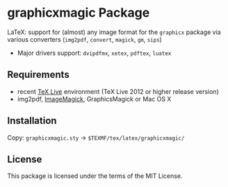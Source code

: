 # graphicxmagic Package

LaTeX: support for (almost) any image format for the `graphicx` package via various converters (`img2pdf`, `convert`, `magick`, `gm`, `sips`)

 * Major drivers support: `dvipdfmx`, `xetex`, `pdftex`, `luatex`


## Requirements

 * recent [TeX Live](https://www.tug.org/texlive/) environment
   (TeX Live 2012 or higher release version)
 * img2pdf, [ImageMagick](https://www.imagemagick.org/), GraphicsMagick or Mac OS X


## Installation

Copy: `graphicxmagic.sty` -> `$TEXMF/tex/latex/graphicxmagic/`


## License

This package is licensed under the terms of the MIT License.

